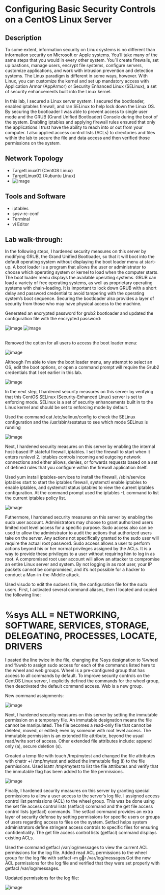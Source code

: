 <h1>Configuring Basic Security Controls on a CentOS Linux Server</h1>


<h2>Description</h2>
To some extent, information security on Linux systems is no different than information security on Microsoft or Apple systems. You’ll take many of the same steps that you would in every other system. You’ll create firewalls, set up bastions, manage users, encrypt file systems, configure servers, customize applications, and work with intrusion prevention and detection systems. The Linux paradigm is different in some ways, however. With Linux, you can customize the kernel and set up mandatory access with Application Armor (AppArmor) or Security Enhanced Linux (SELinux), a set of security enhancements built into the Linux kernel.

 

In this lab, I secured a Linux server system. I secured the bootloader, enabled iptables firewall, and ran SELinux to help lock down the Linux OS. By securing the bootloader I was able to prevent access to single user mode and the GRUB (Grand Unified Bootloader) Console during the boot of the system. Enabling iptables and applying firewall rules ensured that only the applications I trust have the ability to reach into or out from your computer. I also applied access control lists (ACLs) to directories and files within the lab to secure the file and data access and then verified those permissions on the system.
<br />


<h2>Network Topology</h2>

- TargetLinux01 (CentOS Linux)
- TargetLinux02 (Xubuntu Linux)</b>
- ![image](https://github.com/user-attachments/assets/f1694381-5810-4ad1-a768-af4577164aba)

<h2>Tools and Software</h2>

- iptables
- sysv-rc-conf
- Terminal
- vi Editor

<h2>Lab walk-through:</h2>

In the following steps, I hardened security measures on this server by modifying GRUB, the Grand Unified Bootloader, so that it will boot into the default operating system without displaying the boot loader menu at start-up. A boot loader is a program that allows the user or administrator to choose which operating system or kernel to load when the computer starts. The boot loader menu displays the available operating systems. GRUB can load a variety of free operating systems, as well as proprietary operating systems with chain-loading. It is important to lock down GRUB with a short delay and password credential to avoid tampering with the operating system’s boot sequence. Securing the bootloader also provides a layer of security from those who may have physical access to the machine.

Generated an encrypted password for grub2 bootloader and updated the configuration file with the encrypted password:
 
  ![image](https://github.com/user-attachments/assets/2b019f8b-b92f-4e6e-a877-79138271e1e8)
  ![image](https://github.com/user-attachments/assets/dbf42bce-bcd3-4ba9-b1ea-5c4523dd5f86)
  
<br />
Removed the option for all users to access the boot loader menu:

![image](https://github.com/user-attachments/assets/175c4f41-3369-44b4-ab67-61d8c4748a08)

Although I'm able to view the boot loader menu, any attempt to select an OS, edit the boot options, or open a command prompt will require the Grub2 credentials that I set earlier in this lab.

![image](https://github.com/user-attachments/assets/eb94f299-a372-4d7f-8b59-5bec7ccb6f2c)

In the next step, I hardened security measures on this server by verifying that this CentOS SELinux (Security-Enhanced Linux) server is set to enforcing mode. SELinux is a set of security enhancements built in to the Linux kernel and should be set to enforcing mode by default.

Used the command cat /etc/selinux/config to check the SELinux configuration and the /usr/sbin/sestatus to see which mode SELinux is running

![image](https://github.com/user-attachments/assets/842e4e08-5211-4b9b-b74c-163d57237197)

Next, I hardened security measures on this server by enabling the internal host-based IP stateful firewall, iptables. I set the firewall to start when it enters runlevel 2. iptables controls incoming and outgoing network connections and either allows, denies, or forwards requests based on a set of defined rules that you configure within the firewall application itself.

Used yum install iptables-services to install the firewall, /sbin/service iptables start to start the iptables firewall, systemctl enable iptables to enable iptables, and systemctl status iptables to view the current iptables configuration. At the command prompt used the iptables -L command to list the current iptables policy list.

![image](https://github.com/user-attachments/assets/2d868d27-fd81-4ad4-bbff-db53b220e29c)

Futhermore, I hardened security measures on this server by enabling the sudo user account. Administrators may choose to grant authorized users limited root level access for a specific purpose. Sudo access also can be used to allow the administrator to audit the actions that authorized users take on the server. Any actions not specifically granted to the sudo user will require the actual root password. Sudo access allows a user to perform actions beyond his or her normal privileges assigned by the ACLs. It is a way to provide these privileges to a user without requiring him to log in as root. A compromised root user account will allow an attacker to compromise an entire Linux server and system. By not logging in as root user, your IP packets cannot be compromised, and it’s not possible for a hacker to conduct a Man-in-the-Middle attack.

Used visudo to edit the sudoers file, the configuration file for the sudo users. First, I activated several command aliases, then I located and copied the following line:

 

# %sys ALL = NETWORKING, SOFTWARE, SERVICES, STORAGE, DELEGATING, PROCESSES, LOCATE, DRIVERS

 

I pasted the line twice in the file, changing the %sys designation to %wheel and %web to assign sudo access for each of the commands listed here to the wheel and web groups. Wheel is a pre-configured group that has access to all commands by default. To improve security controls on the CentOS Linux server, I explicitly defined the commands for the wheel group, then deactivated the default command access. Web is a new group.

New command assignments:

![image](https://github.com/user-attachments/assets/57bedbee-5a42-424c-aa2b-3bfef94fd69c)


Next, I hardened security measures on this server by setting the immutable permission on a temporary file. An immutable designation means the file cannot be manipulated. The file becomes a read-only file that cannot be deleted, moved, or edited; even by someone with root level access. The immutable permission is an extended file attribute, beyond the usual read/write sort of access. Other extended file attributes include: append only (a), secure deletion (s).

Created a temp file with touch /tmp/mytest and changed the file attributes with chattr +i /tmp/mytest and added the immutable flag (i) to the file permissions. Used lsattr /tmp/mytest to list the file attributes and verify that the immutable flag has been added to the file permissions.

![image](https://github.com/user-attachments/assets/771262e1-8528-4b9a-b93b-e85de16aab69)

Finally, I hardened security measures on this server by granting special permissions to allow a user access to the server’s log file. I assigned access control list permissions (ACL) to the wheel group. This was be done using the set file access control lists (setfacl) command and the get file access control lists (getfacl) commands. The setfacl command provides an extra layer of security defense by setting permissions for specific users or groups of users regarding access to files on the system. Setfacl helps system administrators define stringent access controls to specific files for ensuring confidentiality. The get file access control lists (getfacl) command displays existing ACLs.

Used the command getfacl /var/log/messages to view the current ACL permissions for the log file. Added read ACL permissions to the wheel group for the log file with setfacl -m g:wheel:r /var/log/messages.Got the new ACL permissions for the log file and verified that they were set properly with getfacl /var/log/messages.

Updated permissions for the log file:

![image](https://github.com/user-attachments/assets/c6bd3132-fa16-4bea-8395-0dea799e2465)

<br />

